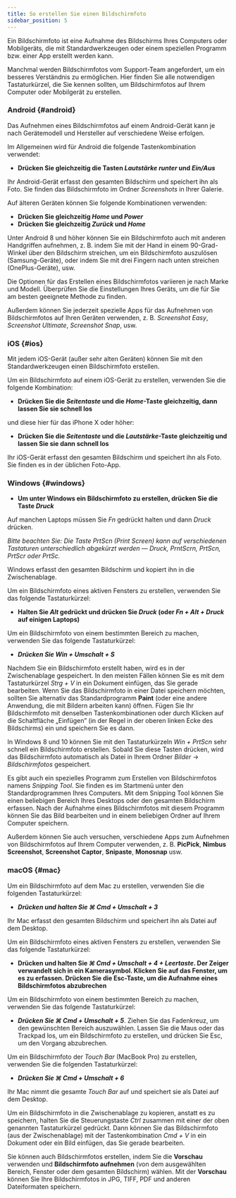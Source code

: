 ```yaml
---
title: So erstellen Sie einen Bildschirmfoto
sidebar_position: 5
---
```


Ein Bildschirmfoto ist eine Aufnahme des Bildschirms Ihres Computers oder Mobilgeräts, die mit Standardwerkzeugen oder einem speziellen Programm bzw. einer App erstellt werden kann.

Manchmal werden Bildschirmfotos vom Support-Team angefordert, um ein besseres Verständnis zu ermöglichen. Hier finden Sie alle notwendigen Tastaturkürzel, die Sie kennen sollten, um Bildschirmfotos auf Ihrem Computer oder Mobilgerät zu erstellen.

### Android {#android}

Das Aufnehmen eines Bildschirmfotos auf einem Android-Gerät kann je nach Gerätemodell und Hersteller auf verschiedene Weise erfolgen.

Im Allgemeinen wird für Android die folgende Tastenkombination verwendet:

- **Drücken Sie gleichzeitig die Tasten *Lautstärke runter* und *Ein/Aus***

Ihr Android-Gerät erfasst den gesamten Bildschirm und speichert ihn als Foto. Sie finden das Bildschirmfoto im Ordner *Screenshots* in Ihrer Galerie.

Auf älteren Geräten können Sie folgende Kombinationen verwenden:

- **Drücken Sie gleichzeitig *Home* und *Power***
- **Drücken Sie gleichzeitig *Zurück* und *Home***

Unter Android 8 und höher können Sie ein Bildschirmfoto auch mit anderen Handgriffen aufnehmen, z. B. indem Sie mit der Hand in einem 90-Grad-Winkel über den Bildschirm streichen, um ein Bildschirmfoto auszulösen (Samsung-Geräte), oder indem Sie mit drei Fingern nach unten streichen (OnePlus-Geräte), usw.

Die Optionen für das Erstellen eines Bildschirmfotos variieren je nach Marke und Modell. Überprüfen Sie die Einstellungen Ihres Geräts, um die für Sie am besten geeignete Methode zu finden.

Außerdem können Sie jederzeit spezielle Apps für das Aufnehmen von Bildschirmfotos auf Ihren Geräten verwenden, z. B. *Screenshot Easy*, *Screenshot Ultimate*, *Screenshot Snap*, usw.

### iOS {#ios}

Mit jedem iOS-Gerät (außer sehr alten Geräten) können Sie mit den Standardwerkzeugen einen Bildschirmfoto erstellen.

Um ein Bildschirmfoto auf einem iOS-Gerät zu erstellen, verwenden Sie die folgende Kombination:

- **Drücken Sie die *Seitentaste* und die *Home*-Taste gleichzeitig, dann lassen Sie sie schnell los**

und diese hier für das iPhone X oder höher:

- **Drücken Sie die *Seitentaste* und die *Lautstärke*-Taste gleichzeitig und lassen Sie sie dann schnell los**

Ihr iOS-Gerät erfasst den gesamten Bildschirm und speichert ihn als Foto. Sie finden es in der üblichen Foto-App.

### Windows {#windows}

- **Um unter Windows ein Bildschirmfoto zu erstellen, drücken Sie die Taste *Druck***

Auf manchen Laptops müssen Sie *Fn* gedrückt halten und dann *Druck* drücken.

*Bitte beachten Sie: Die Taste PrtScn (Print Screen) kann auf verschiedenen Tastaturen unterschiedlich abgekürzt werden — Druck, PrntScrn, PrtScn, PrtScr oder PrtSc.*

Windows erfasst den gesamten Bildschirm und kopiert ihn in die Zwischenablage.

Um ein Bildschirmfoto eines aktiven Fensters zu erstellen, verwenden Sie das folgende Tastaturkürzel:

- **Halten Sie *Alt* gedrückt und drücken Sie *Druck* (oder *Fn + Alt + Druck* auf einigen Laptops)**

Um ein Bildschirmfoto von einem bestimmten Bereich zu machen, verwenden Sie das folgende Tastaturkürzel:

- ***Drücken Sie ***Win + Umschalt + S******

Nachdem Sie ein Bildschirmfoto erstellt haben, wird es in der Zwischenablage gespeichert. In den meisten Fällen können Sie es mit dem Tastaturkürzel *Strg + V* in ein Dokument einfügen, das Sie gerade bearbeiten. Wenn Sie das Bildschirmfoto in einer Datei speichern möchten, sollten Sie alternativ das Standardprogramm **Paint** (oder eine andere Anwendung, die mit Bildern arbeiten kann) öffnen. Fügen Sie Ihr Bildschirmfoto mit denselben Tastenkombinationen oder durch Klicken auf die Schaltfläche „Einfügen” (in der Regel in der oberen linken Ecke des Bildschirms) ein und speichern Sie es dann.

In Windows 8 und 10 können Sie mit den Tastaturkürzeln *Win + PrtScn* sehr schnell ein Bildschirmfoto erstellen. Sobald Sie diese Tasten drücken, wird das Bildschirmfoto automatisch als Datei in Ihrem Ordner *Bilder* → *Bildschirmfotos* gespeichert.

Es gibt auch ein spezielles Programm zum Erstellen von Bildschirmfotos namens *Snipping Tool*. Sie finden es im Startmenü unter den Standardprogrammen Ihres Computers. Mit dem Snipping Tool können Sie einen beliebigen Bereich Ihres Desktops oder den gesamten Bildschirm erfassen. Nach der Aufnahme eines Bildschirmfotos mit diesem Programm können Sie das Bild bearbeiten und in einem beliebigen Ordner auf Ihrem Computer speichern.

Außerdem können Sie auch versuchen, verschiedene Apps zum Aufnehmen von Bildschirmfotos auf Ihrem Computer verwenden, z. B. **PicPick**, **Nimbus Screenshot**, **Screenshot Captor**, **Snipaste**, **Monosnap** usw.

### macOS {#mac}

Um ein Bildschirmfoto auf dem Mac zu erstellen, verwenden Sie die folgenden Tastaturkürzel:

- ***Drücken und halten Sie ***⌘ Cmd + Umschalt + 3******

Ihr Mac erfasst den gesamten Bildschirm und speichert ihn als Datei auf dem Desktop.

Um ein Bildschirmfoto eines aktiven Fensters zu erstellen, verwenden Sie das folgende Tastaturkürzel:

- **Drücken und halten Sie *⌘ Cmd + Umschalt + 4 + Leertaste*. Der Zeiger verwandelt sich in ein Kamerasymbol. Klicken Sie auf das Fenster, um es zu erfassen. Drücken Sie die Esc-Taste, um die Aufnahme eines Bildschirmfotos abzubrechen**

Um ein Bildschirmfoto von einem bestimmten Bereich zu machen, verwenden Sie das folgende Tastaturkürzel:

- ***Drücken Sie ***⌘ Cmd + Umschalt + 5******. Ziehen Sie das Fadenkreuz, um den gewünschten Bereich auszuwählen. Lassen Sie die Maus oder das Trackpad los, um ein Bildschirmfoto zu erstellen, und drücken Sie Esc, um den Vorgang abzubrechen.

Um ein Bildschirmfoto der *Touch Bar* (MacBook Pro) zu erstellen, verwenden Sie die folgenden Tastaturkürzel:

- ***Drücken Sie ***⌘ Cmd + Umschalt + 6******

Ihr Mac nimmt die gesamte *Touch Bar* auf und speichert sie als Datei auf dem Desktop.

Um ein Bildschirmfoto in die Zwischenablage zu kopieren, anstatt es zu speichern, halten Sie die Steuerungstaste *Ctrl* zusammen mit einer der oben genannten Tastaturkürzel gedrückt. Dann können Sie das Bildschirmfoto (aus der Zwischenablage) mit der Tastenkombination *Cmd + V* in ein Dokument oder ein Bild einfügen, das Sie gerade bearbeiten.

Sie können auch Bildschirmfotos erstellen, indem Sie die **Vorschau** verwenden und **Bildschirmfoto aufnehmen** (von dem ausgewählten Bereich, Fenster oder dem gesamten Bildschirm) wählen. Mit der **Vorschau** können Sie Ihre Bildschirmfotos in JPG, TIFF, PDF und anderen Dateiformaten speichern.
